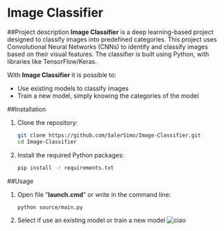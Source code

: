 # **Image Classifier**

##Project description
**Image Classifier** is a deep learning-based project designed to classify images into predefined categories. This project uses Convolutional Neural Networks (CNNs) to identify and classify images based on their visual features. The classifier is built using Python, with libraries like TensorFlow/Keras.

With **Image Classifier** it is possible to:
- Use existing models to classify images
- Train a new model, simply knowing the categories of the model 

##Installation
1. Clone the repository:
    ```bash
    git clone https://github.com/SalerSimo/Image-Classifier.git
    cd Image-Classifier
2. Install the required Python packages:
    ```bash
    pip install -r requirements.txt
##Usage
1. Open file "**launch.cmd**" or write in the command line:
    ```bash
    python source/main.py
2. Select if use an existing model or train a new model
    ![ciao](./readmeImages/usage#1.png)
